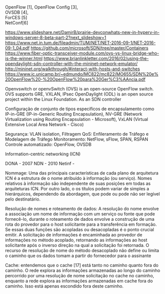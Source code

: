 

OpenFlow  [1],
OpenFlow  Config  [3],  
OVSDB  [4],  
ForCES  [5]  
NetConf[6]

https://www.slideshare.net/DamirB/prairie-devconwhats-new-in-hyperv-in-windows-server-8-beta-part-2?next_slideshow=1
https://www.net.in.tum.de/fileadmin/TUM/NET/NET-2016-09-1/NET-2016-09-1_04.pdf
https://github.com/microsoft/SDN/tree/master/Containers
https://www.fiber-optic-transceiver-module.com/ovs-vs-linux-bridge-who-is-the-winner.html
https://www.brianlinkletter.com/2016/02/using-the-opendaylight-sdn-controller-with-the-mininet-network-emulator/
http://mininet.org/walkthrough/#interact-with-hosts-and-switches
https://www.ic.unicamp.br/~edmundo/MC822/mc822/MO655/SDN%20e%20OpenFlow%20-%20OpenFlow%20para%20Ger%C3%AAncia.pdf

Openvswitch or openvSwitch (OVS) is an open-source OpenFlow switch. OVS supports GRE, VXLAN, IPsec
OpenDaylight (ODL) is an open source project within the Linux Foundation. As an SDN controller

Configuração de conjunto de tipos específicos de encapsulamento como
IP-in-GRE (IP-in-Generic Routing Encapsulation), 
NV-GRE    (Network Virtualization using Routing Encapsulation - Microsoft), 
VxLAN     (Virtual Extensive Local Area Network - Cisco)



Segurança: VLAN isolation, Filtragem 
QoS: Enfileramento de Tráfego e Modelagem de Tráfego
Monitoramento: NetFlow, sFlow, SPAN, RSPAN
Controle automatizado: OpenFlow, OVSDB

Information-centric networking (ICN)

DONA - 2007
NDN  - 2010
Netinf -

Nommage: Uma das principais características de cada plano de arquitetura ICN é a estrutura de
o nome atribuído à informação (ou serviço). Nomes relativos à informação são
independente de suas posições em todas as arquiteturas ICN. Por outro lado, o
os títulos podem variar de simples a hierárquicos, dependendo da abordagem, que pode ou
pode não ser legível pelo destinatário.

Resolução de nomes e roteamento de dados: A resolução do nome envolve a associação
um nome de informação com um serviço ou fonte que pode fornecê-lo, durante o roteamento de dados
envolve a construção de uma rota do provedor para o host solicitante para a transferência
em formação. Se essas duas funções são acopladas ou desacopladas é o ponto crucial
emitir. A solicitação de informações é encaminhada ao provedor de informações no
método acoplado, retornando as informações ao host solicitante após o inverso
direção na qual a solicitação foi retornada. O recurso de resolução de nome do
método desacoplado não define ou limita o caminho que os dados tomam a partir do
fornecedor para o assinante

Cache: entendemos que o cache [17] está tanto no caminho quanto fora do caminho. O
rede explora as informações armazenadas ao longo do caminho percorrido por uma resolução de nome
solicitação no cache no caminho, enquanto a rede explora as informações armazenadas em
cache fora do caminho. Isso está apenas escondido fora deste caminho.


